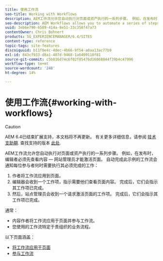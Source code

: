 ```yaml
---
title: 使用工作流
seo-title: Working with Workflows
description: AEM工作流允许您自动执行对页面或资产执行的一系列步骤。 例如，在发布时，编辑者必须先查看内容 — 网站管理员才能激活页面。 自动执行此示例的工作流会通知每个参与者何时需要执行其所需的工作。
seo-description: AEM Workflows allows you to automate a series of steps that are performed on a page or asset. For example, when publishing, an editor has to review the content - before a site administrator activates the page. A workflow that automates this example notifies each participant when it is time to perform their required work.
uuid: 3eb6e790-6589-414a-8e51-33c358f47a73
contentOwner: Chris Bohnert
products: SG_EXPERIENCEMANAGER/6.4/SITES
content-type: reference
topic-tags: site-features
discoiquuid: b11f0e4c-4dec-4b66-9f54-a0aa13ac77b9
exl-id: 843cf933-d8a1-407d-9468-1a6409110f81
source-git-commit: c5b816d74c6f02f85476d16868844f39b4c47996
workflow-type: tm+mt
source-wordcount: '248'
ht-degree: 14%

---
```


# 使用工作流{#working-with-workflows}

>[!CAUTION]
>
>AEM 6.4已结束扩展支持，本文档将不再更新。 有关更多详细信息，请参阅 [技术支助期](https://helpx.adobe.com/cn/support/programs/eol-matrix.html). 查找支持的版本 [此处](https://experienceleague.adobe.com/docs/).

AEM工作流允许您自动执行对页面或资产执行的一系列步骤。 例如，在发布时，编辑者必须先查看内容 — 网站管理员才能激活页面。 自动完成此示例的工作流会通知每位参与者何时需要执行其必须完成的工作：

1. 作者将工作流应用到页面。
1. 编辑器会收到一个工作项，指示需要他们查看页面内容。 完成后，它们会指示其工作项已完成。
1. 然后，站点管理员会收到一个请求激活页面的工作项。 完成后，它们会指示其工作项已完成。

通常：

* 内容作者将工作流应用于页面并参与工作流。
* 您使用的工作流特定于贵组织的业务流程。

以下页面涵盖：

* [将工作流应用于页面](/help/sites-classic-ui-authoring/classic-workflows-applying.md)
* [参与工作流](/help/sites-classic-ui-authoring/classic-workflows-participating.md)
